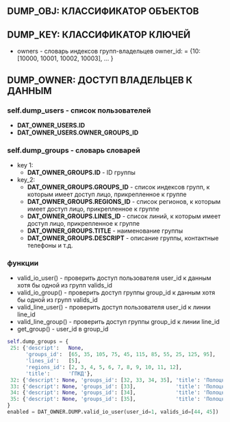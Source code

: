 ## DUMP_OBJ: КЛАССИФИКАТОР ОБЪЕКТОВ


## DUMP_KEY: КЛАССИФИКАТОР КЛЮЧЕЙ
* owners - словарь индексов групп-владельцев owner_id: = {10: [10000, 10001, 10002, 10003], ... }


## DUMP_OWNER: ДОСТУП ВЛАДЕЛЬЦЕВ К ДАННЫМ

### self.dump_users - список пользователей
* **DAT_OWNER_USERS.ID**
* **DAT_OWNER_USERS.OWNER_GROUPS_ID**


### self.dump_groups - словарь словарей
* key 1:
    * **DAT_OWNER_GROUPS.ID**         - ID группы
* key_2:
    * **DAT_OWNER_GROUPS.GROUPS_ID**  - список индексов групп, к которым имеет доступ лицо, прикрепленное к группе
    * **DAT_OWNER_GROUPS.REGIONS_ID** - список регионов, к которым имеет доступ лицо, прикрепленное к группе
    * **DAT_OWNER_GROUPS.LINES_ID**   - список линий, к которым имеет доступ лицо, прикрепленное к группе
    * **DAT_OWNER_GROUPS.TITLE**      - наименование группы
    * **DAT_OWNER_GROUPS.DESCRIPT**   - описание группы, контактные телефоны и т.д.

### функции
* valid_io_user()    - проверить доступ пользователя user_id к данным хотя бы одной из групп valids_id
* valid_io_group()   - проверить доступ группы group_id к данным хотя бы одной из групп valids_id
* valid_line_user()  - проверить доступ пользователя user_id к линии line_id
* valid_line_group() - проверить доступ группы group_id к линии line_id
* get_group()        - user_id в group_id

```python
self.dump_groups = {
 25: {'descript':   None,
      'groups_id':  [65, 35, 105, 75, 45, 115, 85, 55, 25, 125, 95],
      'lines_id':   [5],
      'regions_id': [2, 3, 4, 5, 6, 7, 8, 9, 10, 11, 12],
      'title':      'ГПКД'},
 32: {'descript': None, 'groups_id': [32, 33, 34, 35], 'title': 'Полоцк А'},
 33: {'descript': None, 'groups_id': [33],             'title': 'Полоцк О'},
 34: {'descript': None, 'groups_id': [34],             'title': 'Полоцк И'},
 35: {'descript': None, 'groups_id': [35],             'title': 'Полоцк Д'},
}
enabled = DAT_OWNER.DUMP.valid_io_user(user_id=1, valids_id=[44, 45])
```
